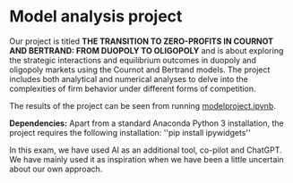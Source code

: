 # Model analysis project

Our project is titled **THE TRANSITION TO ZERO-PROFITS IN COURNOT AND BERTRAND: FROM DUOPOLY TO OLIGOPOLY** and is about exploring the strategic interactions and equilibrium outcomes in duopoly and oligopoly markets using the Cournot and Bertrand models. The project includes both analytical and numerical analyses to delve into the complexities of firm behavior under different forms of competition.

The results of the project can be seen from running [modelproject.ipynb](modelproject.ipynb).

**Dependencies:** Apart from a standard Anaconda Python 3 installation, the project requires the following installation:
''pip install ipywidgets''

In this exam, we have used AI as an additional tool, co-pilot and ChatGPT. We have mainly used it as inspiration when we have been a little uncertain about our own approach.